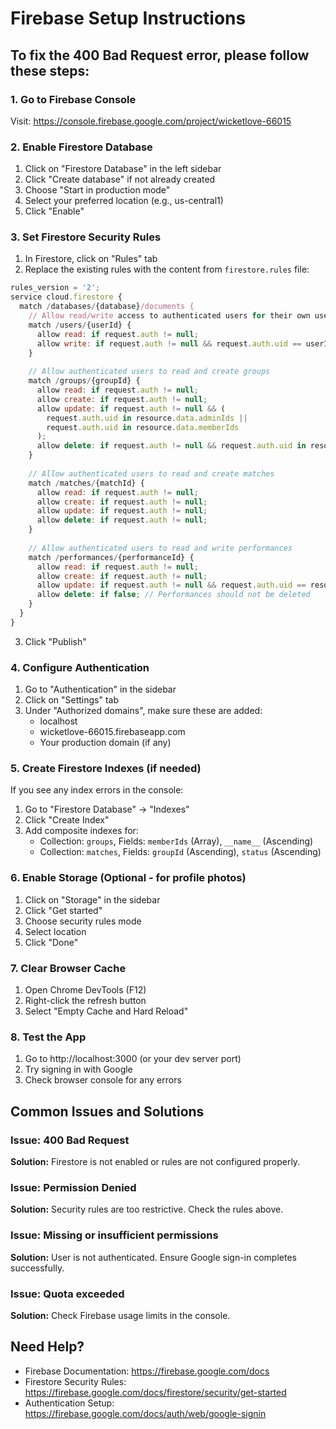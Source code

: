 # Firebase Setup Instructions

## To fix the 400 Bad Request error, please follow these steps:

### 1. Go to Firebase Console
Visit: https://console.firebase.google.com/project/wicketlove-66015

### 2. Enable Firestore Database
1. Click on "Firestore Database" in the left sidebar
2. Click "Create database" if not already created
3. Choose "Start in production mode"
4. Select your preferred location (e.g., us-central1)
5. Click "Enable"

### 3. Set Firestore Security Rules
1. In Firestore, click on "Rules" tab
2. Replace the existing rules with the content from `firestore.rules` file:

```javascript
rules_version = '2';
service cloud.firestore {
  match /databases/{database}/documents {
    // Allow read/write access to authenticated users for their own user document
    match /users/{userId} {
      allow read: if request.auth != null;
      allow write: if request.auth != null && request.auth.uid == userId;
    }
    
    // Allow authenticated users to read and create groups
    match /groups/{groupId} {
      allow read: if request.auth != null;
      allow create: if request.auth != null;
      allow update: if request.auth != null && (
        request.auth.uid in resource.data.adminIds ||
        request.auth.uid in resource.data.memberIds
      );
      allow delete: if request.auth != null && request.auth.uid in resource.data.adminIds;
    }
    
    // Allow authenticated users to read and create matches
    match /matches/{matchId} {
      allow read: if request.auth != null;
      allow create: if request.auth != null;
      allow update: if request.auth != null;
      allow delete: if request.auth != null;
    }
    
    // Allow authenticated users to read and write performances
    match /performances/{performanceId} {
      allow read: if request.auth != null;
      allow create: if request.auth != null;
      allow update: if request.auth != null && request.auth.uid == resource.data.userId;
      allow delete: if false; // Performances should not be deleted
    }
  }
}
```

3. Click "Publish"

### 4. Configure Authentication
1. Go to "Authentication" in the sidebar
2. Click on "Settings" tab
3. Under "Authorized domains", make sure these are added:
   - localhost
   - wicketlove-66015.firebaseapp.com
   - Your production domain (if any)

### 5. Create Firestore Indexes (if needed)
If you see any index errors in the console:
1. Go to "Firestore Database" → "Indexes"
2. Click "Create Index"
3. Add composite indexes for:
   - Collection: `groups`, Fields: `memberIds` (Array), `__name__` (Ascending)
   - Collection: `matches`, Fields: `groupId` (Ascending), `status` (Ascending)

### 6. Enable Storage (Optional - for profile photos)
1. Click on "Storage" in the sidebar
2. Click "Get started"
3. Choose security rules mode
4. Select location
5. Click "Done"

### 7. Clear Browser Cache
1. Open Chrome DevTools (F12)
2. Right-click the refresh button
3. Select "Empty Cache and Hard Reload"

### 8. Test the App
1. Go to http://localhost:3000 (or your dev server port)
2. Try signing in with Google
3. Check browser console for any errors

## Common Issues and Solutions

### Issue: 400 Bad Request
**Solution:** Firestore is not enabled or rules are not configured properly.

### Issue: Permission Denied
**Solution:** Security rules are too restrictive. Check the rules above.

### Issue: Missing or insufficient permissions
**Solution:** User is not authenticated. Ensure Google sign-in completes successfully.

### Issue: Quota exceeded
**Solution:** Check Firebase usage limits in the console.

## Need Help?
- Firebase Documentation: https://firebase.google.com/docs
- Firestore Security Rules: https://firebase.google.com/docs/firestore/security/get-started
- Authentication Setup: https://firebase.google.com/docs/auth/web/google-signin
